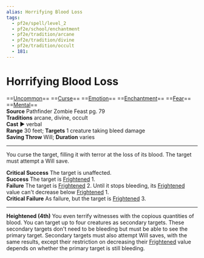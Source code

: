 ```yaml
---
alias: Horrifying Blood Loss
tags:
  - pf2e/spell/level_2
  - pf2e/school/enchantment
  - pf2e/tradition/arcane
  - pf2e/tradition/divine
  - pf2e/tradition/occult
  - 181:
---
```


# Horrifying Blood Loss

==[Uncommon](Uncommon.md)== ==[Curse](Curse.md)== ==[Emotion](Emotion.md)== ==[Enchantment](Enchantment.md)== ==[Fear](Fear.md)== ==[Mental](Mental.md)==  
__Source__ Pathfinder Zombie Feast pg. 79  
**Traditions** arcane, divine, occult  
**Cast** ► verbal  
**Range** 30 feet; **Targets** 1 creature taking bleed damage  
**Saving Throw** Will; **Duration** varies

---

You curse the target, filling it with terror at the loss of its blood. The target must attempt a Will save.

**Critical Success** The target is unaffected.  
**Success** The target is [Frightened](Frightened.md) 1.  
**Failure** The target is [Frightened](Frightened.md) 2. Until it stops bleeding, its [Frightened](Frightened.md) value can't decrease below [Frightened](Frightened.md) 1.  
**Critical Failure** As failure, but the target is [Frightened](Frightened.md) 3.

<hr>

**Heightened (4th)** You even terrify witnesses with the copious quantities of blood. You can target up to four creatures as secondary targets. These secondary targets don't need to be bleeding but must be able to see the primary target. Secondary targets must also attempt Will saves, with the same results, except their restriction on decreasing their [Frightened](Frightened.md) value depends on whether the primary target is still bleeding.
